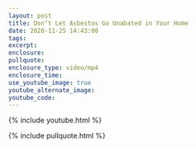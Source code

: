 ```yaml
---
layout: post
title: Don’t Let Asbestos Go Unabated in Your Home
date: 2020-11-25 14:43:00
tags:
excerpt:
enclosure:
pullquote:
enclosure_type: video/mp4
enclosure_time:
use_youtube_image: true
youtube_alternate_image:
youtube_code:
---
```

{% include youtube.html %}

{% include pullquote.html %}
